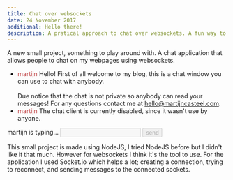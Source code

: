 ```yaml
---
title: Chat over websockets
date: 24 November 2017
additional: Hello there!
description: A pratical approach to chat over websockets. A fun way to communicatie with others on my website.
---
```


A new small project, something to play around with. A chat application that allows people to chat on my webpages using websockets.

<template class="message">
  <li>
    <span style="color: {2}" class="name">{0}</span>
    <span style="border-color: {2}" class="message">{1}</span>
  </li>
</template>

<template class="event">
  <li>
    <span class="event">{0}</span>
  </li>
</template>

<div class="chat-window">
  <div class="header">
    <span class="bullet bullet-close"></span>
    <span class="bullet bullet-minimize"></span>
    <span class="bullet bullet-maximize"></span>
  </div>

  <div class="body">
    <ul>
      <li>
        <span style="color: hsl(359, 50%, 50%)" class="name">martijn</span>
        <span style="border-color: hsl(359, 50%, 50%)" class="message">Hello! First of all welcome to my blog, this is a chat window you can use to chat with anybody.<br/><br/>Due notice that the chat is not private so anybody can read your messages! For any questions contact me at <a href="mailto:hello@martijncasteel.com">hello@martijncasteel.com</a>.</span>
      </li>
      <li>
        <span style="color: hsl(359, 50%, 50%)" class="name">martijn</span>
        <span style="border-color: hsl(359, 50%, 50%)" class="message">The chat client is currently disabled, since it wasn't use by anyone.</span>
      </li>   
    </ul>
  </div>

  <form class="terminal">
    <span>martijn is typing...</span>
    <input name="message" class="message" disabled="disabled" />
    <input type="submit" name="submit" value="send" disabled="disabled" />
  </form>
</div>

This small project is made using NodeJS, I tried NodeJS before but I didn't like it that much. However for websockets I think it's the tool to use. For the application I used Socket.io which helps a lot; creating a connection, trying to reconnect, and sending messages to the connected sockets.
